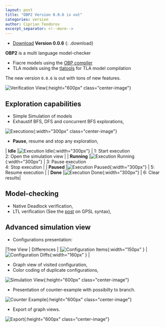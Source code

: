 ```yaml
---
layout: post
title: "OBP2 Version 0.0.6 is out"
categories: version
author: Ciprian Teodorov
excerpt_separator: <!--more-->
---
```


- [Download](https://bintray.com/plug-obp/distributions/download_file?file_path=plug-obp2-0.0.6.zip)
**Version 0.0.6**
{: .download}

**OBP2** is a multi language model-checker

- Fiacre models using the [OBP compiler](http://www.obpcdl.org/doku.php)
- TLA models using the [tlatools](https://github.com/tlaplus/tlaplus) for TLA model compilation
<!--more-->

The new version `0.0.6` is out with tons of new features.

![Verification View](/images/obp2/0.0.4/VerificationView.png){:height="600px" class="center-image"}

## Exploration capabilities

- Simple Simulation of models
- Exhaustif BFS, DFS and concurrent BFS explorations,

![Executions](/images/obp2/0.0.4/Executions.png){:width="300px" class="center-image"}

- **Pause**, resume and stop any exploration,

| **Idle** |![Execution Idle](/images/obp2/0.0.4/ExecutionIdle.png){:width="300px"} | 1: Start execution <br/> 2: Open the simulation view |
| **Running** |![Execution Running](/images/obp2/0.0.4/ExecutionRunning.png){:width="300px"} | 3: Pause execution <br/> 4: Stop execution |
| **Paused** |![Execution Paused](/images/obp2/0.0.4/ExecutionPaused.png){:width="300px"} | 5: Resume execution |
| **Done** |![Execution Done](/images/obp2/0.0.4/ExecutionDone.png){:width="300px"} | 6: Clear results|

## Model-checking

- Native Deadlock verification,
- LTL verification (See the [post](/properties/2018/04/11/ltl/) on GPSL syntax),

## Advanced simulation view

- Configurations presentation:

|Tree View | Differences |
|![Configuration Items](/images/obp2/0.0.4/ConfigurationItems.png){:width="150px" } | ![Configuration Diffs](/images/obp2/0.0.4/ConfigurationDiffs.png){:width="160px" } | 

- Graph view of visited configuration,
- Color coding of duplicate configurations,

![Simulation View](/images/obp2/0.0.4/SimulationView.png){:height="600px" class="center-image"}

- Presentation of counter-example with possibilty to branch.

![Counter Example](/images/obp2/0.0.4/CounterExample.png){:height="600px" class="center-image"}

- Export of graph views.

![Export](/images/obp2/0.0.4/GraphExport.png){:height="600px" class="center-image"}


